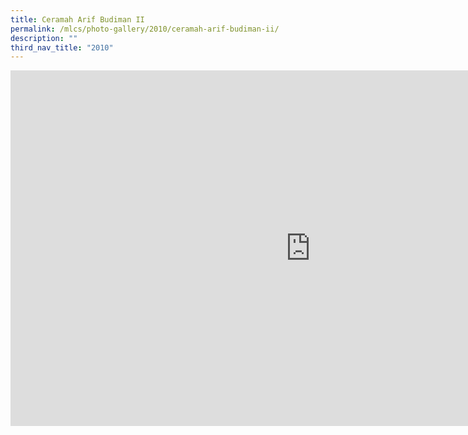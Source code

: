 ```yaml
---
title: Ceramah Arif Budiman II
permalink: /mlcs/photo-gallery/2010/ceramah-arif-budiman-ii/
description: ""
third_nav_title: "2010"
---
```

<iframe allowfullscreen="true" height="569" width="960" frameborder="0" src="https://docs.google.com/presentation/d/e/2PACX-1vQU16OGtIK5B5yitkmzAQI-Z17sfkpcduuSxZ5gYeNR_A2FGrA3QMcrsQwzpm0CIZrhgTRaLjxlcyHf/embed?start=true&amp;loop=true&amp;delayms=5000"></iframe>